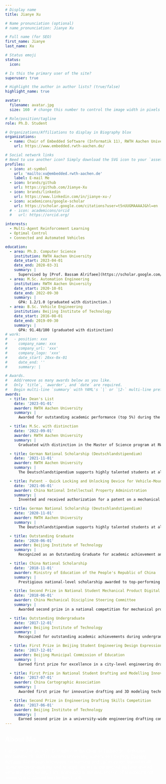 ```yaml
---
# Display name
title: Jianye Xu

# Name pronunciation (optional)
# name_pronunciation: Jianye Xu

# Full name (for SEO)
first_name: Jianye
last_name: Xu

# Status emoji
status:
  icon:

# Is this the primary user of the site?
superuser: true

# Highlight the author in author lists? (true/false)
highlight_name: true

avatar: 
  filename: avatar.jpg
  size: 160  # change this number to control the image width in pixels

# Role/position/tagline
role: Ph.D. Student

# Organizations/Affiliations to display in Biography blox
organizations:
  - name: Chair of Embedded Software (Informatik 11), RWTH Aachen University
    url: https://www.embedded.rwth-aachen.de/

# Social network links
# Need to use another icon? Simply download the SVG icon to your `assets/media/icons/` folder.
profiles:
  - icon: at-symbol
    url: 'mailto:xu@embedded.rwth-aachen.de'
    label: E-mail Me
  - icon: brands/github
    url: https://github.com/Jianye-Xu
  - icon: brands/linkedin
    url: https://www.linkedin.com/in/jianye-xu-/
  - icon: academicons/google-scholar
    url: https://scholar.google.com/citations?user=t5nUUGMAAAAJ&hl=en
  # - icon: academicons/orcid
  #   url: https://orcid.org/

interests:
  - Multi-Agent Reinforcement Learning
  - Optimal Control
  - Connected and Automated Vehicles

education:
  - area: Ph.D. Computer Science
    institution: RWTH Aachen University
    date_start: 2023-04-01
    date_end: 2028-03-31
    summary: |
      Supervised by [Prof. Bassam Alrifaee](https://scholar.google.com/citations?user=M8JL-poAAAAJ&hl=en).
  - area: M.Sc. Automation Engineering
    institution: RWTH Aachen University
    date_start: 2020-10-01
    date_end: 2022-09-30
    summary: |
      GPA: 1.2/1.0 (graduated with distinction.)
  - area: B.Sc. Vehicle Engineering
    institution: Beijing Institute of Technology
    date_start: 2016-08-01
    date_end: 2019-09-30
    summary: |
      GPA: 91.48/100 (graduated with distinction)
# work:
#   - position: xxx
#     company_name: xxx
#     company_url: 'xxx'
#     company_logo: 'xxx'
#     date_start: 20xx-0x-01
#     date_end: ''
#     summary: |

# Awards.
#   Add/remove as many awards below as you like.
#   Only `title`, `awarder`, and `date` are required.
#   Begin multi-line `summary` with YAML's `|` or `|2-` multi-line prefix and indent 2 spaces below.
awards:
  - title: Dean's List
    date: '2023-01-01'
    awarder: RWTH Aachen University
    summary: |
      Awarded for outstanding academic performance (top 5%) during the Master's program at RWTH Aachen University.

  - title: M.Sc. with distinction
    date: '2022-09-01'
    awarder: RWTH Aachen University
    summary: |
      Graduated with distinction in the Master of Science program at RWTH Aachen University.

  - title: German National Scholarship (Deutschlandstipendium)
    date: '2021-11-01'
    awarder: RWTH Aachen University
    summary: |
      The Deutschlandstipendium supports highly talented students at all participating universities in Germany..

  - title: Patent - Quick Locking and Unlocking Device for Vehicle-Mounted Power Battery Box
    date: '2021-06-01'
    awarder: China National Intellectual Property Administration
    summary: |
      Invented and received authorization for a patent on a mechanical device to enhance safety and efficiency in battery swapping systems for electric vehicles.

  - title: German National Scholarship (Deutschlandstipendium)
    date: '2020-11-01'
    awarder: RWTH Aachen University
    summary: |
      The Deutschlandstipendium supports highly talented students at all participating universities in Germany..

  - title: Outstanding Graduate
    date: '2020-06-01'
    awarder: Beijing Institute of Technology
    summary: |
      Recognized as an Outstanding Graduate for academic achievement and contributions during undergraduate studies.

  - title: China National Scholarship
    date: '2018-11-01'
    awarder: Ministry of Education of the People's Republic of China
    summary: |
      Prestigious national-level scholarship awarded to top-performing students for academic excellence.

  - title: Second Prize in National Student Mechanical Product Digital Design Competition
    date: '2018-06-01'
    awarder: China Mechanical Discipline Steering Committee
    summary: |
      Awarded second prize in a national competition for mechanical product digital design, demonstrating advanced CAD modeling and design skills.

  - title: Outstanding Undergraduate
    date: '2017-12-01'
    awarder: Beijing Institute of Technology
    summary: |
      Recognized for outstanding academic achievements during undergraduate studies.

  - title: First Prize in Beijing Student Engineering Design Expression Competition
    date: '2017-12-01'
    awarder: Beijing Municipal Commission of Education
    summary: |
      Earned first prize for excellence in a city-level engineering drawing competition.

  - title: First Prize in National Student Drafting and Modelling Innovation Competition
    date: '2017-07-01'
    awarder: China Cartographic Association
    summary: |
      Awarded first prize for innovative drafting and 3D modeling techniques in a nationwide student competition.

  - title: Second Prize in Engineering Drafting Skills Competition
    date: '2017-06-01'
    awarder: Beijing Institute of Technology
    summary: |
      Earned second prize in a university-wide engineering drafting competition, demonstrating strong technical drawing skills.
---
```


<div style="color: white">

## About Me

Hello! I'm Jianye, a Ph.D. student at the Chair of Embedded Software (Informatik 11), RWTH Aachen University, supervised by <a href="https://www.unibw.de/cas-en/team/univ-prof-dr-ing-bassam-alrifaee" style="color: white; text-decoration: underline;">Prof. Bassam Alrifaee</a>. My research focuses on learning and optimization-based multi-agent decision-making and its applications in connected and automated vehicles. Specifically, I am interested in the intersection of reinforcement learning and control barrier functions.

</div>

